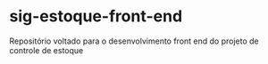 # sig-estoque-front-end
Repositório voltado para o desenvolvimento front end do projeto de controle de estoque
